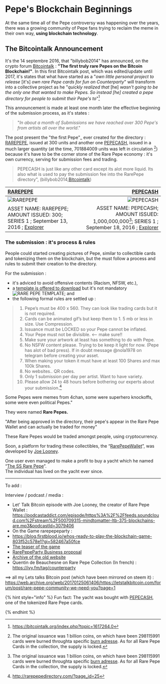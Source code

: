# Pepe's Blockchain Beginnings

At the same time all of the Pepe controversy was happening over the years, there was a growing community of Pepe fans trying to reclaim the meme in their own way, **using blockchain technology**.

## The Bitcointalk Announcement

It's the 14 septembre 2016, that "billybob2014" has announced, on the crypto forum [Bitcointalk](https://bitcointalk.org/index.php?topic=1617264.0) : **"The first truly rare Pepes on the Bitcoin Blockchain!"**. In this first Bitcointalk post, which was edited/update until 2017, it's states that what have started as a "_own little personal project to release_ [it's] _own rare Pepe cards for fun on Counterparty_" will transform into a collective project as he "_quickly realized that_ [he] _wasn't going to be the only one that wanted to make Pepes. So instead _[he]_ created a pepe directory for people to submit their Pepe's to_"[^1] 

This announcement is made at least one month later the effective beginning of the submission process, as it's states :
> "_In about a month of Submissions we have reached over 300 Pepe's from artists all over the world_."

The post present the "the first Pepe"_  ever created for the directory : [RAREPEPE](http://rarepepedirectory.com/?p=10), issued at 300 units and another one [PEPECASH](http://rarepepedirectory.com/?p=65), issued in a much larger quantity (at the time, 701884009 units was left in circulation [^2]) because it's have to be the corner stone of the Rare Pepe economy : it's own currency, serving for submission fees and trading. 
> PEPECASH is just like any other card except its alot more liquid. Its also what is used to pay the submission fee into the RarePepe directory", (billybob2014,[Bitcointalk](https://bitcointalk.org/index.php?topic=1617264.0))

| [RAREPEPE](http://rarepepedirectory.com/?p=10)  | [PEPECASH](http://rarepepedirectory.com/?p=65) |
| :--------------- |-----:|
| ![RAREPEPE](../.gitbook/assets/RAREPEPE.png)  | ![PEPECASH](http://rarepepedirectory.com/wp-content/uploads/2016/09/pepecash3.jpg)  |
| ASSET NAME: RAREPEPE; AMOUNT ISSUED: 300; SERIES 1 ; September 13, 2016 ; [Explorer](https://xchain.io/asset/RAREPEPE) | ASSET NAME: PEPECASH; AMOUNT ISSUED: 1,000,000,000[^2]; SERIES 1 ; September 18, 2016 ; [Explorer](https://xchain.io/asset/PEPECASH) |

### The submission : it's process & rules 

People could started creating pictures of Pepe, similar to collectible cards and tokenizing them on the blockchain, but the must follow a process and rules to submit their creation to the directory. 

For the submission : 
* it's adviced to avoid offensive contents (Racism, NFSW, etc.), 
* a [template is offered to download](http://rarepepedirectory.com/wp-content/uploads/2016/09/magic-template.jpg) but it's not mandatory  
![RARE PEPE TEMPLATE](http://rarepepedirectory.com/wp-content/uploads/2016/09/magic-template.jpg); and 
* the following formal rules are settled up :
> 1) Pepe’s must be 400 x 560.   They can look like trading cards but it is not required.
> 2) Cards can be animated gif’s but keep them to 1. 5 mb or less in size.   Use Compression.
> 2) Issuance must be LOCKED  so your Pepe cannot be inflated.
> 3) Your Pepe must not be divisible. <— make sure!!
>4) Make sure your artwork at least has something to do with Pepe.
> 5) No NSFW content please.  Trying to be keep it light for now. (Pepe has alot of bad press).  If in doubt message @nola1978 on telegram before creating your asset.
> 6) When making your token it must have at least 100 Shares and max 100k Shares.
> 7) No websites.. QR codes.
> 8) Only 1 submission per day per artist.  Want to have variety.
> 9) Please allow 24 to 48 hours before bothering our experts about your submission.[^3]


Some Pepes were memes from 4chan, some were superhero knockoffs, some were even political Pepes."

They were named **Rare Pepes.**

"After being approved in the directory, their pepe's appear in the Rare Pepe Wallet and can actually be traded for money"

These Rare Pepes would be traded amongst people, using cryptocurrency.

Soon, a platform for trading these collectibles, the “[RarePepeWallet](https://rarepepewallet.com/)”, was developed by [Joe Looney](https://twitter.com/wasthatawolf).

One user even managed to make a profit to buy a yacht which he named “[The SS Rare Pepe](https://www.vice.com/en/article/yw5axg/pepecash-millionaire-yacht-cryptocurrency-rare-pepes)”.\
The individual has lived on the yacht ever since.

______________________________________________________________
To add : 


Interview / podcast / media : 

*  Let' Talk Bitcoin episode with Joe Looney, the creator of Rare Pepe Wallet : https://podcastaddict.com/episode/https%3A%2F%2Ffeeds.soundcloud.com%2Fstream%2F500709315-mindtomatter-ltb-375-blockchains-are.mp3&podcastId=3079406
*  On the Game rarepepeparty : 
* https://blog.firstblood.io/whos-ready-to-play-the-blockchain-game-803f52c578e1?gi=582467a50fce
* [The teaser of the game](https://www.youtube.com/watch?v=IfPkrAo25DM)
* [RarePepeParty Business proposal](https://docs.google.com/document/d/1k8Dq6k4OHLD6NZ-qlwGjLYIq_ndVpopDolOXq7SjDuo/edit)
* [Archive of the old website](https://web.archive.org/web/20170123101954/http://rarepepe.party/)
* Quentin de Beauchesne on Rare Pepe Collection (In french) : https://ivy.fm/tag/counterparty

==> all my Lets talks Bitcoin post (which have been mirrored on steem it) : https://web.archive.org/web/20170125061406/https://letstalkbitcoin.com/forum/post/rare-pepe-community-we-need-you?page=1





{% hint style="info" %}
Fun fact: The yacht was bought with [PEPECASH](https://pepe.wtf/asset/PEPECASH), one of the tokenized Rare Pepe cards.

[^1]: https://bitcointalk.org/index.php?topic=1617264.0

[^2]:The original issuance was 1 billion coins, on which have been 298115991 cards were burned throughta specific [burn adresse](http://blockscan.com/address?q=1BurnPepexxxxxxxxxxxxxxxxxxxAK33R). As for all Rare Pepe Cards in the collection, the supply is locked.

[^3]: http://rarepepedirectory.com/?page_id=25


{% endhint %}
